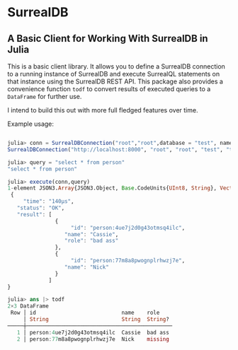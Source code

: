 # SurrealDB

## A Basic Client for Working With SurrealDB in Julia

This is a basic client library. It allows you to define a SurrealDB connection to a running
instance of SurrealDB and execute SurrealQL statements on that instance using the SurrealDB
REST API. This package also provides a convenience function `todf` to convert results of
executed queries to a `DataFrame` for further use.

I intend to build this out with more full fledged features over time.

Example usage:

```julia

julia> conn = SurrealDBConnection("root","root",database = "test", namespace = "test")
SurrealDBConnection("http://localhost:8000", "root", "root", "test", "test")

julia> query = "select * from person"
"select * from person"

julia> execute(conn,query)
1-element JSON3.Array{JSON3.Object, Base.CodeUnits{UInt8, String}, Vector{UInt64}}:
 {
     "time": "140µs",
   "status": "OK",
   "result": [
               {
                    "id": "person:4ue7j2d0g43otmsq4ilc",
                  "name": "Cassie",
                  "role": "bad ass"
               },
               {
                    "id": "person:77m8a8pwognplrhwzj7e",
                  "name": "Nick"
               }
             ]
}

julia> ans |> todf
2×3 DataFrame
 Row │ id                           name    role
     │ String                       String  String?
─────┼──────────────────────────────────────────────
   1 │ person:4ue7j2d0g43otmsq4ilc  Cassie  bad ass
   2 │ person:77m8a8pwognplrhwzj7e  Nick    missing
```
